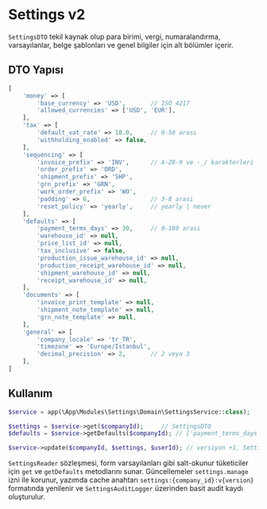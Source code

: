 # Settings v2

`SettingsDTO` tekil kaynak olup para birimi, vergi, numaralandırma, varsayılanlar, belge şablonları ve genel bilgiler için alt bölümler içerir.

## DTO Yapısı

```php
[
    'money' => [
        'base_currency' => 'USD',       // ISO 4217
        'allowed_currencies' => ['USD', 'EUR'],
    ],
    'tax' => [
        'default_vat_rate' => 18.0,     // 0-50 arası
        'withholding_enabled' => false,
    ],
    'sequencing' => [
        'invoice_prefix' => 'INV',      // A-Z0-9 ve -_/ karakterleri
        'order_prefix' => 'ORD',
        'shipment_prefix' => 'SHP',
        'grn_prefix' => 'GRN',
        'work_order_prefix' => 'WO',
        'padding' => 6,                 // 3-8 arası
        'reset_policy' => 'yearly',     // yearly | never
    ],
    'defaults' => [
        'payment_terms_days' => 30,     // 0-180 arası
        'warehouse_id' => null,
        'price_list_id' => null,
        'tax_inclusive' => false,
        'production_issue_warehouse_id' => null,
        'production_receipt_warehouse_id' => null,
        'shipment_warehouse_id' => null,
        'receipt_warehouse_id' => null,
    ],
    'documents' => [
        'invoice_print_template' => null,
        'shipment_note_template' => null,
        'grn_note_template' => null,
    ],
    'general' => [
        'company_locale' => 'tr_TR',
        'timezone' => 'Europe/Istanbul',
        'decimal_precision' => 2,       // 2 veya 3
    ],
]
```

## Kullanım

```php
$service = app(\App\Modules\Settings\Domain\SettingsService::class);

$settings = $service->get($companyId);     // SettingsDTO
$defaults = $service->getDefaults($companyId); // ['payment_terms_days' => 30, ...]

$service->update($companyId, $settings, $userId); // versiyon +1, SettingsUpdated eventi tetikler
```

`SettingsReader` sözleşmesi, form varsayılanları gibi salt-okunur tüketiciler için `get` ve `getDefaults` metodlarını sunar. Güncellemeler `settings.manage` izni ile korunur, yazımda cache anahtarı `settings:{company_id}:v{version}` formatında yenilenir ve `SettingsAuditLogger` üzerinden basit audit kaydı oluşturulur.
